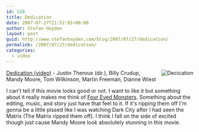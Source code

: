 ```yaml
---
id: 528
title: Dedication
date: 2007-07-27T21:52:01+00:00
author: Stefan Hayden
layout: post
guid: http://www.stefanhayden.com/blog/2007/07/27/dedication/
permalink: /2007/07/27/dedication/
categories:
  - video
---
```

<p><a href="http://www.apple.com/trailers/weinstein/dedication/trailer/"><img src="http://movies.apple.com/trailers/weinstein/images/dedication_200707271713.jpg" alt="Decication" style="float:right; margin-left:10px;" /></a><a href="http://www.apple.com/trailers/weinstein/dedication/trailer/">Dedication (video)</a> - Justin Theroux (dir.), Billy Crudup, Mandy Moore, Tom Wilkinson, Martin Freeman, Dianne Wiest</p>
<p>I can't tell if this movie looks good or not. I want to like it but something about it really makes me think of <a href="http://foureyedmonsters.com/watch/">Four Eyed Monsters</a>. Something about the editing, music, and story just have that feel to it. If it's ripping them off I'm gonna be a little pissed like I was watching Dark City after I had seen the Matrix (The Matrix ripped them off). I think I fall on the side of excited though just cause Mandy Moore look absolutely stunning in this movie.
</p>
